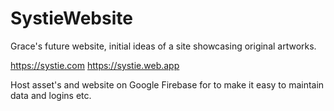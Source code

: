 # SystieWebsite

Grace's future website, initial ideas of a site showcasing original artworks.

https://systie.com https://systie.web.app

Host asset's and website on Google Firebase for to make it easy to maintain data and logins etc.

